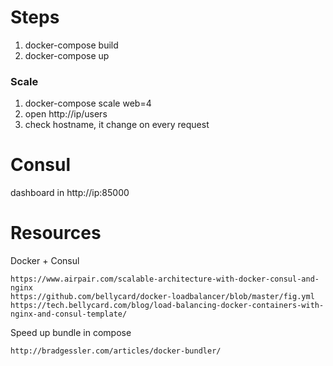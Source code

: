 # Steps

1. docker-compose build
2. docker-compose up


### Scale

1. docker-compose scale web=4
2. open http://ip/users
3. check hostname, it change on every request


# Consul

dashboard in http://ip:85000

# Resources 

Docker + Consul

    https://www.airpair.com/scalable-architecture-with-docker-consul-and-nginx
    https://github.com/bellycard/docker-loadbalancer/blob/master/fig.yml
    https://tech.bellycard.com/blog/load-balancing-docker-containers-with-nginx-and-consul-template/

Speed up bundle in compose
    
    http://bradgessler.com/articles/docker-bundler/